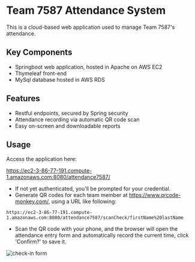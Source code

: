 # Team 7587 Attendance System
This is a cloud-based web application used to manage Team 7587's attendance.

## Key Components

* Springboot web application, hosted in Apache on AWS EC2
* Thymeleaf front-end
* MySql database hosted in AWS RDS

## Features
* Restful endpoints, secured by Spring security
* Attendance recording via automatic QR code scan
* Easy on-screen and downloadable reports

## Usage
Access the application here:

https://ec2-3-86-77-191.compute-1.amazonaws.com:8080/attendance7587/

* If not yet authenticated, you'll be prompted for your credential.
* Generate QR codes for each team member at https://www.qrcode-monkey.com/, using a URL like following:
```
https://ec2-3-86-77-191.compute-1.amazonaws.com:8080/attendance7587/scanCheck/firstName%20lastName
```
* Scan the QR code with your phone, and the browser will open the attendance entry form and automatically record the current time, click 'Confirm?' to save it.

![check-in form](doc/check-entry.png "Title")


